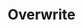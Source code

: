 ---
ee_id_show: '4470'
title: Overwrite
url: overwrite
live_url:
year: '2020'
venue: Greene Naftali Gallery
state_country: New York
type:
dates:
wwwnews:
credits:
pitch: w/ JULIE BECKER, TONY CONRAD, GUYTON\WALKER, JACQUELINE HUMPHRIES :-)
ps:
download:
layout: shows
---
